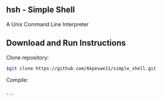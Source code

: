 hsh - Simple Shell 
---------------------------------------------------------------------------------------------------------------------------------------
A Unix Command Line Interpreter

Download and Run Instructions
--------------------------------------------------------------------------------------------------------------------------------------
Clone repository:

```sh
$git clone https://github.com/Akpevwe11/simple_shell.git
```

Compile:
````sh

``` 
